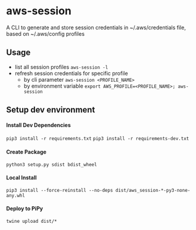 # aws-session

A CLI to generate and store session credentials in ~/.aws/credentials file, based on ~/.aws/config profiles

## Usage

* list all session profiles `aws-session -l`
* refresh session credentials for specific profile
  * by cli parameter `aws-session <PROFILE_NAME>`
  * by environment variable `export AWS_PROFILE=<PROFILE_NAME>; aws-session`


## Setup dev environment

#### Install Dev Dependencies
`pip3 install -r requirements.txt`
`pip3 install -r requirements-dev.txt`

#### Create Package
`python3 setup.py sdist bdist_wheel`

#### Local Install
`pip3 install --force-reinstall --no-deps dist/aws_session-*-py3-none-any.whl`

#### Deploy to PiPy
`twine upload dist/*`

